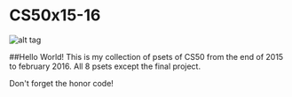 # CS50x15-16

![alt tag](http://media.news.harvard.edu/gazette/wp-content/uploads/2013/02/harvadx_smaller_logo_mail.gif)

##Hello World! 
This is my collection of psets of CS50 from the end of 2015 to february 2016.
All 8 psets except the final project.

Don't forget the honor code!
